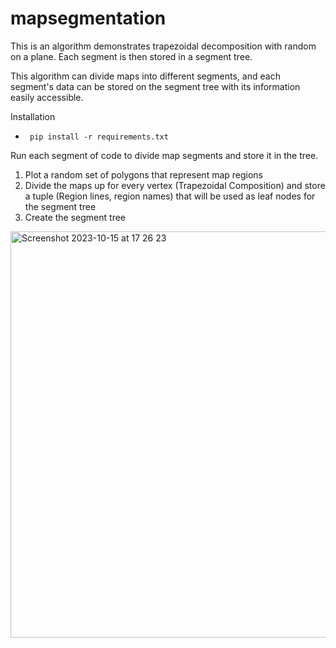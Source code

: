 # mapsegmentation
This is an algorithm demonstrates trapezoidal decomposition with random on a plane. Each segment is then stored in a segment tree. 

This algorithm can divide maps into different segments, and each segment's data can be stored on the segment tree with its information easily
accessible. 

Installation

-      pip install -r requirements.txt


Run each segment of code to divide map segments and store it in the tree. 

1. Plot a random set of polygons that represent map regions
2. Divide the maps up for every vertex (Trapezoidal Composition) and store a tuple (Region lines, region names) that will be used as leaf nodes for the segment tree
3. Create the segment tree

<img width="650" alt="Screenshot 2023-10-15 at 17 26 23" src="https://github.com/ronantakizawa/mapsegmentation/assets/71115970/adc5d456-ae30-43ba-9bc8-5ee8e02507f2">

